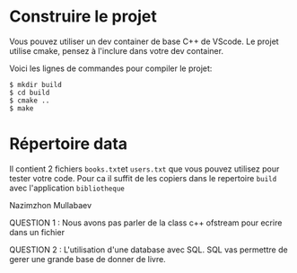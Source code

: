 # Construire le projet
Vous pouvez utiliser un dev container de base C++ de VScode.
Le projet utilise cmake, pensez à l'inclure dans votre dev container.

Voici les lignes de commandes pour compiler le projet:
```
$ mkdir build
$ cd build
$ cmake ..
$ make
```

# Répertoire data

Il contient 2 fichiers `books.txt`et `users.txt` que vous pouvez utilisez pour tester votre code.
Pour ca il suffit de les copiers dans le repertoire `build` avec l'application `bibliotheque`

Nazimzhon Mullabaev

QUESTION 1 : Nous avons pas parler de la class c++ ofstream pour ecrire dans un fichier


QUESTION 2 : L'utilisation d'une database avec SQL. SQL vas permettre de gerer une grande base de donner de livre.
